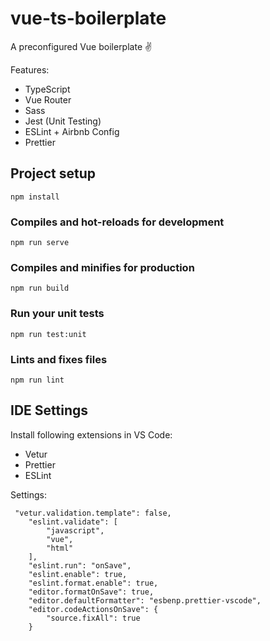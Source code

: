 # vue-ts-boilerplate

A preconfigured Vue boilerplate ✌️

Features:
- TypeScript
- Vue Router
- Sass
- Jest (Unit Testing)
- ESLint + Airbnb Config
- Prettier

## Project setup
```
npm install
```

### Compiles and hot-reloads for development
```
npm run serve
```

### Compiles and minifies for production
```
npm run build
```

### Run your unit tests
```
npm run test:unit
```

### Lints and fixes files
```
npm run lint
```

## IDE Settings

Install following extensions in VS Code:
- Vetur
- Prettier
- ESLint

Settings:

```
 "vetur.validation.template": false,
    "eslint.validate": [
        "javascript",
        "vue",
        "html"
    ],
    "eslint.run": "onSave",
    "eslint.enable": true,
    "eslint.format.enable": true,
    "editor.formatOnSave": true,
    "editor.defaultFormatter": "esbenp.prettier-vscode",
    "editor.codeActionsOnSave": {
        "source.fixAll": true
    }
```
